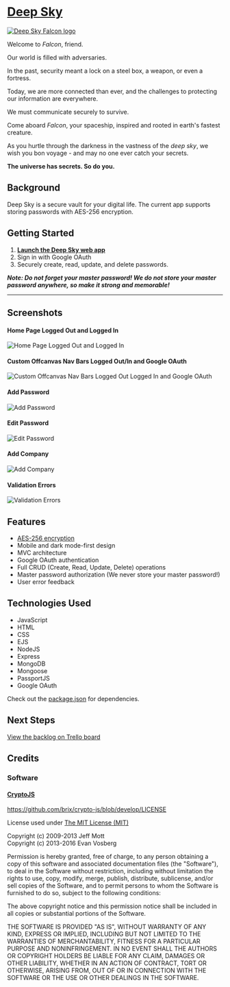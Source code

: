 # [Deep Sky](https://deep-sky-falcon.herokuapp.com/)

[![Deep Sky Falcon logo](public/assets/logos/deep-sky-logo-2-photoshop%20300dpi-small.png)](https://deep-sky-falcon.herokuapp.com/)

Welcome to *Falcon*, friend.

Our world is filled with adversaries.

In the past, security meant a lock on a steel box, a weapon, or even a fortress.

Today, we are more connected than ever, and the challenges to protecting our information are everywhere.

We must communicate securely to survive.

Come aboard *Falcon*, your spaceship, inspired and rooted in earth's fastest creature.

As you hurtle through the darkness in the vastness of the *deep sky*, we wish you bon voyage - and may no one ever catch your secrets.

**The universe has secrets. So do you.**

## Background

Deep Sky is a secure vault for your digital life. The current app supports storing passwords with AES-256 encryption.

## Getting Started

1. **[Launch the Deep Sky web app](https://deep-sky-falcon.herokuapp.com/)**
2. Sign in with Google OAuth
3. Securely create, read, update, and delete passwords.

***Note: Do not forget your master password! We do not store your master password anywhere, so make it strong and memorable!***

--- 
## Screenshots

#### Home Page Logged Out and Logged In
![Home Page Logged Out and Logged In](readme_assets/screenshots/v2_grouped/home-logged-out-and-in.png)
#### Custom Offcanvas Nav Bars Logged Out/In and Google OAuth
![Custom Offcanvas Nav Bars Logged Out Logged In and Google OAuth](readme_assets/screenshots/v2_grouped/logged-out-oauth-logged-in-navs.png)
#### Add Password
![Add Password](readme_assets/screenshots/v2_grouped/add-password.png)
#### Edit Password
![Edit Password](readme_assets/screenshots/v2_grouped/edit-password.png)
#### Add Company
![Add Company](readme_assets/screenshots/v2_grouped/add-company.png)
#### Validation Errors
![Validation Errors](readme_assets/screenshots/v2_grouped/validation.png)

## Features

- [AES-256 encryption](README.md#cryptojs)
- Mobile and dark mode-first design
- MVC architecture
- Google OAuth authentication
- Full CRUD (Create, Read, Update, Delete) operations
- Master password authorization (We never store your master password!)
- User error feedback

## Technologies Used

- JavaScript
- HTML
- CSS
- EJS
- NodeJS
- Express
- MongoDB
- Mongoose
- PassportJS
- Google OAuth

Check out the [package.json](package.json) for dependencies.

## Next Steps

[View the backlog on Trello board](https://trello.com/b/97UdxPgj/ga-sei-unit-2-project-deep-sky)

## Credits

### Software

#### [CryptoJS](#cryptojsnpmpackage) 

https://github.com/brix/crypto-js/blob/develop/LICENSE

License used under [The MIT License (MIT)](http://opensource.org/licenses/MIT)

Copyright (c) 2009-2013 Jeff Mott  
Copyright (c) 2013-2016 Evan Vosberg

Permission is hereby granted, free of charge, to any person obtaining a copy
of this software and associated documentation files (the "Software"), to deal
in the Software without restriction, including without limitation the rights
to use, copy, modify, merge, publish, distribute, sublicense, and/or sell
copies of the Software, and to permit persons to whom the Software is
furnished to do so, subject to the following conditions:

The above copyright notice and this permission notice shall be included in
all copies or substantial portions of the Software.

THE SOFTWARE IS PROVIDED "AS IS", WITHOUT WARRANTY OF ANY KIND, EXPRESS OR
IMPLIED, INCLUDING BUT NOT LIMITED TO THE WARRANTIES OF MERCHANTABILITY,
FITNESS FOR A PARTICULAR PURPOSE AND NONINFRINGEMENT. IN NO EVENT SHALL THE
AUTHORS OR COPYRIGHT HOLDERS BE LIABLE FOR ANY CLAIM, DAMAGES OR OTHER
LIABILITY, WHETHER IN AN ACTION OF CONTRACT, TORT OR OTHERWISE, ARISING FROM,
OUT OF OR IN CONNECTION WITH THE SOFTWARE OR THE USE OR OTHER DEALINGS IN
THE SOFTWARE.
  
